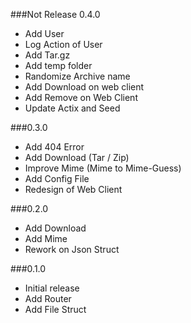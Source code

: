 ###Not Release 0.4.0

- Add User
- Log Action of User
- Add Tar.gz
- Add temp folder
- Randomize Archive name
- Add Download on web client
- Add Remove on Web Client
- Update Actix and Seed

###0.3.0

- Add 404 Error
- Add Download (Tar / Zip)
- Improve Mime (Mime to Mime-Guess)
- Add Config File
- Redesign of Web Client

###0.2.0

- Add Download
- Add Mime
- Rework on Json Struct
 
###0.1.0

- Initial release
- Add Router
- Add File Struct
